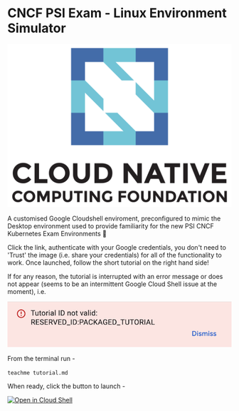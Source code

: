 # CNCF PSI Exam - Linux Environment Simulator

![CNCF](https://raw.githubusercontent.com/spurin/cncf-psi-k8s-linux-simulator/main/cncf.png)

A customised Google Cloudshell enviroment, preconfigured to mimic the Desktop environment used to provide familiarity for the new PSI CNCF Kubernetes Exam Environments 🚀

Click the link, authenticate with your Google credentials, you don't need to 'Trust' the image (i.e. share your credentials) for all of the functionality to work.  Once launched, follow the short tutorial on the right hand side!

If for any reason, the tutorial is interrupted with an error message or does not appear (seems to be an intermittent Google Cloud Shell issue at the moment), i.e. 

![Warning](https://raw.githubusercontent.com/spurin/cncf-psi-k8s-linux-simulator/main/warning.png)

From the terminal run -

```teachme tutorial.md```

When ready, click the button to launch -

[![Open in Cloud Shell](https://gstatic.com/cloudssh/images/open-btn.svg)](https://ssh.cloud.google.com/cloudshell/editor?cloudshell_image=gcr.io/cloudshell-images/cloudshell&cloudshell_git_repo=https://github.com/spurin/cncf-psi-k8s-linux-simulator.git&cloudshell_tutorial=tutorial.md&shellonly=true)
